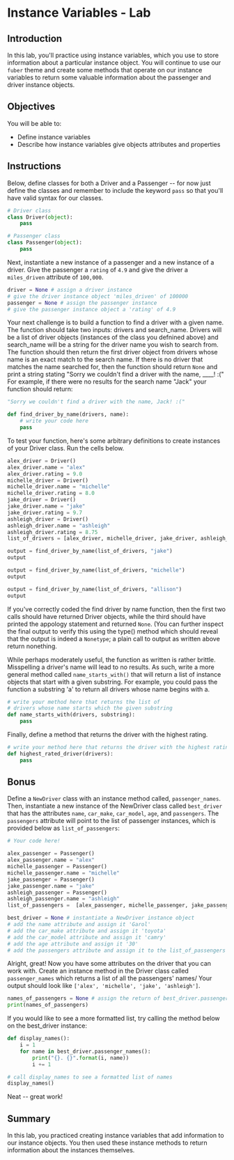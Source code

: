
# Instance Variables - Lab

## Introduction
In this lab, you'll practice using instance variables, which you use to store information about a particular instance object. You will continue to use our `fuber` theme and create some methods that operate on our instance variables to return some valuable information about the passenger and driver instance objects.

## Objectives

You will be able to:

* Define instance variables
* Describe how instance variables give objects attributes and properties

## Instructions

Below, define classes for both a Driver and a Passenger -- for now just define the classes and remember to include the keyword `pass` so that you'll have valid syntax for our classes.


```python
# Driver class
class Driver(object):
    pass
```


```python
# Passenger class
class Passenger(object):
    pass
```

Next, instantiate a new instance of a passenger and a new instance of a driver. Give the passenger a `rating` of `4.9` and give the driver a `miles_driven` attribute of `100,000`.


```python
driver = None # assign a driver instance
# give the driver instance object 'miles_driven' of 100000
passenger = None # assign the passenger instance
# give the passenger instance object a 'rating' of 4.9
```

Your next challenge is to build a function to find a driver with a given name. The function should take two inputs: drivers and search_name. Drivers will be a list of driver objects (instances of the class you defnined above) and search_name will be a string for the driver name you wish to search from. The function should then return the first driver object from drivers whose name is an exact match to the search name. If there is no driver that matches the name searched for, then the function should return `None` and print a string stating "Sorry we couldn't find a driver with the name, ____! :\(" For example, if there were no results for the search name "Jack" your function should return:

```python
"Sorry we couldn't find a driver with the name, Jack! :("
```


```python
def find_driver_by_name(drivers, name):
    # write your code here
    pass
```

To test your function, here's some arbitrary definitions to create instances of your Driver class. Run the cells below. 


```python
alex_driver = Driver()
alex_driver.name = "alex"
alex_driver.rating = 9.0
michelle_driver = Driver()
michelle_driver.name = "michelle"
michelle_driver.rating = 8.0
jake_driver = Driver()
jake_driver.name = "jake"
jake_driver.rating = 9.7
ashleigh_driver = Driver()
ashleigh_driver.name = "ashleigh"
ashleigh_driver.rating = 8.75
list_of_drivers = [alex_driver, michelle_driver, jake_driver, ashleigh_driver]
```


```python
output = find_driver_by_name(list_of_drivers, "jake")
output
```


```python
output = find_driver_by_name(list_of_drivers, "michelle")
output
```


```python
output = find_driver_by_name(list_of_drivers, "allison")
output
```

If you've correctly coded the find driver by name function, then the first two calls should have returned Driver objects, while the third should have printed the appology statement and returned `None`. (You can further inspect the final output to verify this using the type() method which should reveal that the output is indeed a `Nonetype`; a plain call to output as written above return nonething.


While perhaps moderately useful, the function as written is rather brittle. Misspelling a driver's name will lead to no results. As such, write a more general method called `name_starts_with()` that will return a list of instance objects that start with a given substring. For example, you could pass the function a substring 'a' to return all drivers whose name begins with a.


```python
# write your method here that returns the list of 
# drivers whose name starts which the given substring
def name_starts_with(drivers, substring):
    pass
```

Finally, define a method that returns the driver with the highest rating.


```python
# write your method here that returns the driver with the highest rating
def highest_rated_driver(drivers):
    pass
```

## Bonus

Define a `NewDriver` class with an instance method called, `passenger_names`. Then, instantiate a new instance of the NewDriver class called `best_driver` that has the attributes `name`, `car_make`, `car_model`, `age`, and `passengers`. The `passengers` attribute will point to the list of passenger instances, which is provided below as `list_of_passengers`:


```python
# Your code here!
```


```python
alex_passenger = Passenger()
alex_passenger.name = "alex"
michelle_passenger = Passenger()
michelle_passenger.name = "michelle"
jake_passenger = Passenger()
jake_passenger.name = "jake"
ashleigh_passenger = Passenger()
ashleigh_passenger.name = "ashleigh"
list_of_passengers =  [alex_passenger, michelle_passenger, jake_passenger, ashleigh_passenger]
```


```python
best_driver = None # instantiate a NewDriver instance object
# add the name attribute and assign it 'Garol'
# add the car_make attribute and assign it 'toyota'
# add the car_model attribute and assign it 'camry'
# add the age attribute and assign it '30'
# add the passengers attribute and assign it to the list_of_passengers
```

Alright, great! Now you have some attributes on the driver that you can work with. Create an instance method in the Driver class called `passenger_names` which returns a list of all the passengers' names/
Your output should look like `['alex', 'michelle', 'jake', 'ashleigh']`.


```python
names_of_passengers = None # assign the return of best_driver.passenger_names()
print(names_of_passengers)
```

If you would like to see a more formatted list, try calling the method below on the best_driver instance:


```python
def display_names():
    i = 1
    for name in best_driver.passenger_names():
        print("{}. {}".format(i, name))
        i += 1

# call display_names to see a formatted list of names
display_names()
```

Neat -- great work! 

## Summary

In this lab, you practiced creating instance variables that add information to our instance objects. You then used these instance methods to return information about the instances themselves.
